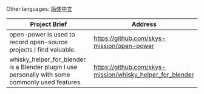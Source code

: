 Other languages: [简体中文](README_zh.md)

| Project Brief                                                                                    | Address                                                   |
|--------------------------------------------------------------------------------------------------|-----------------------------------------------------------|
| open-power is used to record open-source projects I find valuable.                               | https://github.com/skys-mission/open-power                |
| whisky_helper_for_blender is a Blender plugin I use personally with some commonly used features. | https://github.com/skys-mission/whisky_helper_for_blender | 